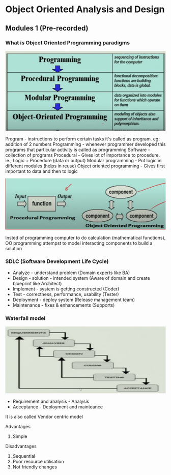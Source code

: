 # Object Oriented Analysis and Design 

## Modules 1 (Pre-recorded)

### What is Object Oriented Programming paradigms

![image](../img/OOAD/Module%201%20Paradigms.png)

Program - instructions to perform certain tasks it's called as program. eg: addition of 2 numbers
Programming -  whenever programmer developed this programs that particular activity is called as programming
Software - collection of programs
Procedural - Gives lot of importance to procedure. ie., Logic + Procedure (data or output)
Modular programming - Put logic in different modules (helps in reuse)
Object oriented programming - Gives first important to data and then to logic

![image](../img/OOAD/Module%201%20Paradigms%202.png)

Insted of programming computer to do calculation (mathematical functions), OO programming attempst to model interacting components to build a solution

### SDLC (Software Development Life Cycle)

* Analyze - understand problem (Domain experts like BA)
* Design - solution - intended system (Aware of domain and create blueprint like Architect)
* Implement - system is getting constructed (Coder)
* Test - correctness, performance, usability (Tester)
* Deployment - deploy system  (Release management team)
* Maintenance - fixes & enhancements (Supports)

### Waterfall model

![images](../img/OOAD/Module%201%20waterfall%20model.png)

* Requirement and analysis - Analysis
* Acceptance - Deployment and mainteance

It is also called Vendor centric model

Advantages
1.  Simple

Disadvantages
1. Sequential
2. Poor resource utilisation
3. Not friendly changes
